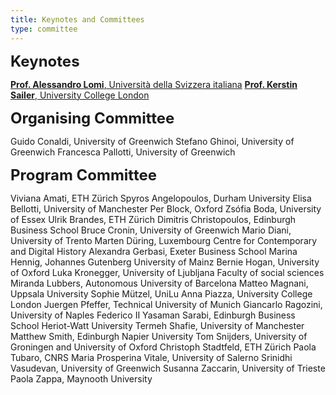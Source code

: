 ```yaml
---
title: Keynotes and Committees
type: committee
---
```


**<font size="5">Keynotes</font>**

<a href="http://www.european-academy-sociology.eu/fellows/lomi.html" target="_blank">**Prof. Alessandro Lomi**, Università della Svizzera italiana</a>
<a href="https://www.ucl.ac.uk/bartlett/architecture/people/dr-kerstin-sailer" target="_blank">**Prof. Kerstin Sailer**, University College London</a>

**<font size="5">Organising Committee</font>**

Guido Conaldi, University of Greenwich
Stefano Ghinoi, University of Greenwich
Francesca Pallotti, University of Greenwich

**<font size="5">Program Committee</font>**

Viviana Amati, ETH Zürich
Spyros Angelopoulos, Durham University
Elisa Bellotti, University of Manchester
Per Block, Oxford
Zsófia Boda, University of Essex
Ulrik Brandes, ETH Zürich
Dimitris Christopoulos, Edinburgh Business School
Bruce Cronin, University of Greenwich
Mario Diani, University of Trento
Marten Düring, Luxembourg Centre for Contemporary and Digital History
Alexandra Gerbasi, Exeter Business School
Marina Hennig, Johannes Gutenberg University of Mainz
Bernie Hogan, University of Oxford
Luka Kronegger, University of Ljubljana Faculty of social sciences
Miranda Lubbers, Autonomous University of Barcelona
Matteo Magnani, Uppsala University
Sophie Mützel, UniLu
Anna Piazza, University College London
Juergen Pfeffer, Technical University of Munich
Giancarlo Ragozini, University of Naples Federico II
Yasaman Sarabi, Edinburgh Business School Heriot-Watt University 
Termeh Shafie, University of Manchester
Matthew Smith, Edinburgh Napier University 
Tom Snijders, University of Groningen and University of Oxford
Christoph Stadtfeld, ETH Zürich
Paola Tubaro, CNRS
Maria Prosperina Vitale, University of Salerno
Srinidhi Vasudevan, University of Greenwich
Susanna Zaccarin, University of Trieste
Paola Zappa, Maynooth University